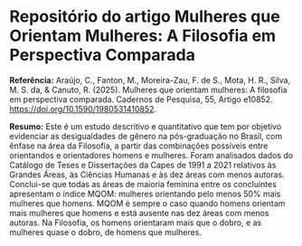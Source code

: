 # Repositório do artigo Mulheres que Orientam Mulheres: A Filosofia em Perspectiva Comparada
**Referência:** Araújo, C., Fanton, M., Moreira-Zau, F. de S., Mota, H. R., Silva, M. S. da, & Canuto, R. (2025). Mulheres que orientam mulheres: A filosofia em perspectiva comparada. Cadernos de Pesquisa, 55, Artigo e10852. https://doi.org/10.1590/1980531410852. 

**Resumo:** Este é um estudo descritivo e quantitativo que tem por objetivo evidenciar as desigualdades de gênero na pós-graduação no Brasil, com ênfase na área da Filosofia, a partir das combinações possíveis entre orientandos e orientadores homens e mulheres. Foram analisados dados do Catálogo de Teses e Dissertações da Capes de 1991 a 2021 relativos às Grandes Áreas, às Ciências Humanas e às dez áreas com menos autoras. Conclui-se que todas as áreas de maioria feminina entre os concluintes apresentam o índice MQOM: mulheres orientando pelo menos 50% mais mulheres que homens. MQOM é sempre o caso quando homens orientam mais mulheres que homens e está ausente nas dez áreas com menos autoras. Na Filosofia, os homens orientaram mais que o dobro, e as mulheres quase o dobro, de homens que mulheres.
